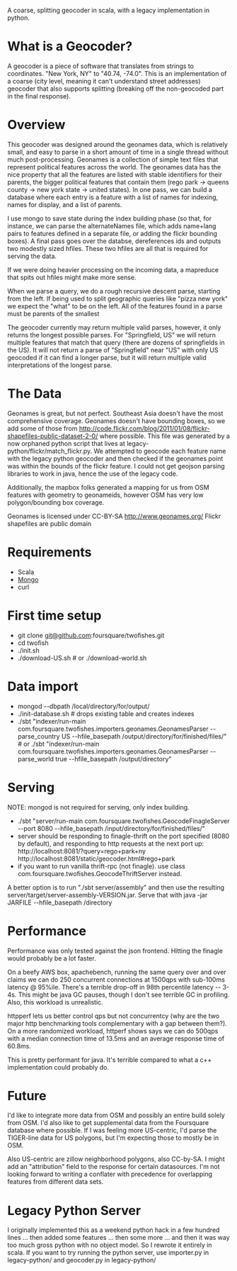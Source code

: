 A coarse, splitting geocoder in scala, with a legacy implementation in python.

What is a Geocoder?
===================

A geocoder is a piece of software that translates from strings to coordinates. "New York, NY" to "40.74,  -74.0". This is an implementation of a coarse (city level, meaning it can't understand street addresses) geocoder that also supports splitting (breaking off the non-geocoded part in the final response).

Overview
========

This geocoder was designed around the geonames data, which is relatively small, and easy to parse in a short amount of time in a single thread without much post-processing. Geonames is a collection of simple text files that represent political features across the world. The geonames data has the nice property that all the features are listed with stable identifiers for their parents, the bigger political features that contain them (rego park -> queens county -> new york state -> united states). In one pass, we can build a database where each entry is a feature with a list of names for indexing, names for display, and a list of parents.

I use mongo to save state during the index building phase (so that, for instance, we can parse the alternateNames file, which adds name+lang pairs to features defined in a separate file, or adding the flickr bounding boxes). A final pass goes over the databse, dereferences ids and outputs two modestly sized hfiles. These two hfiles are all that is required for serving the data.

If we were doing heavier processing on the incoming data, a mapreduce that spits out hfiles might make more sense.

When we parse a query, we do a rough recursive descent parse, starting from the left. If being used to split geographic queries like "pizza new york" we expect the "what" to be on the left. All of the features found in a parse must be parents of the smallest 

The geocoder currently may return multiple valid parses, however, it only returns the longest possible parses. For "Springfield, US" we will return multiple features that match that query (there are dozens of springfields in the US). It will not return a parse of "Springfield" near "US" with only US geocoded if it can find a longer parse, but it will return multiple valid interpretations of the longest parse.

The Data
========

Geonames is great, but not perfect. Southeast Asia doesn't have the most comprehensive coverage. Geonames doesn't have bounding boxes, so we add some of those from http://code.flickr.com/blog/2011/01/08/flickr-shapefiles-public-dataset-2-0/ where possible. This file was generated by a now orphaned python script that lives at legacy-python/flickr/match_flickr.py. We attempted to geocode each feature name with the legacy python geocoder and then checked if the geonames point was within the bounds of the flickr feature. I could not get geojson parsing libraries to work in java, hence the use of the legacy code.

Additionally, the mapbox folks generated a mapping for us from OSM features with geometry to geonameids, however OSM has very low polygon/bounding box coverage.

Geonames is licensed under CC-BY-SA http://www.geonames.org/
Flickr shapefiles are public domain 

Requirements
============
*   Scala
*   [Mongo](http://www.mongodb.org/display/DOCS/Quickstart)
*   curl

First time setup
================
*   git clone git@github.com:foursquare/twofishes.git
*   cd twofish
*   ./init.sh
*   ./download-US.sh # or ./download-world.sh

Data import
===========
*   mongod --dbpath /local/directory/for/output/
*   ./init-database.sh # drops existing table and creates indexes
*   ./sbt "indexer/run-main com.foursquare.twofishes.importers.geonames.GeonamesParser --parse_country US --hfile_basepath /output/directory/for/finished/files/" # or ./sbt "indexer/run-main com.foursquare.twofishes.importers.geonames.GeonamesParser --parse_world true --hfile_basepath /output/directory"

Serving
=======
NOTE: mongod is not required for serving, only index building.
*   ./sbt  "server/run-main com.foursquare.twofishes.GeocodeFinagleServer --port 8080 --hfile_basepath /input/directory/for/finished/files/"
*   server should be responding to finagle-thrift on the port specified (8080 by default), and responding to http requests at the next port up: http://localhost:8081/?query=rego+park+ny http://localhost:8081/static/geocoder.html#rego+park
*   if you want to run vanilla thrift-rpc (not finagle). use class com.foursquare.twofishes.GeocodeThriftServer instead.

A better option is to run "./sbt server/assembly" and then use the resulting server/target/server-assembly-VERSION.jar. Serve that with java -jar JARFILE --hfile_basepath /directory

Performance
===========
Performance was only tested against the json frontend. Hitting the finagle would probably be a lot faster.

On a beefy AWS box, apachebench, running the same query over and over claims we can do 250 concurrent connections at 1500qps with sub-100ms latency @ 95%ile. There's a terrible drop-off in 98th percentile latency -- 3-4s. This might be java GC pauses, though I don't see terrible GC in profiling. Also, this workload is unrealistic.

httpperf lets us better control qps but not concurrentcy (why are the two major http benchmarking tools complementary with a gap between them?). On a more randomized workload, httperf shows says we can do 500qps with a median connection time of 13.5ms and an average response time of 60.8ms.

This is pretty performant for java. It's terrible compared to what a c++ implementation could probably do.


Future
======
I'd like to integrate more data from OSM and possibly an entire build solely from OSM. I'd also like to get supplemental data from the Foursquare database where possible. If I was feeling more US-centric, I'd parse the TIGER-line data for US polygons, but I'm expecting those to mostly be in OSM.

Also US-centric are zillow neighborhood polygons, also CC-by-SA. I might add an "attribution" field to the response for certain datasources. I'm not looking forward to writing a conflater with precedence for overlapping features from different data sets.

Legacy Python Server
====================
I originally implemented this as a weekend python hack in a few hundred lines ... then added some features ... then some more ... and then it was way too much gross python with no object model. So I rewrote it entirely in scala. If you want to try running the python server, use importer.py in legacy-python/ and geocoder.py in legacy-python/

